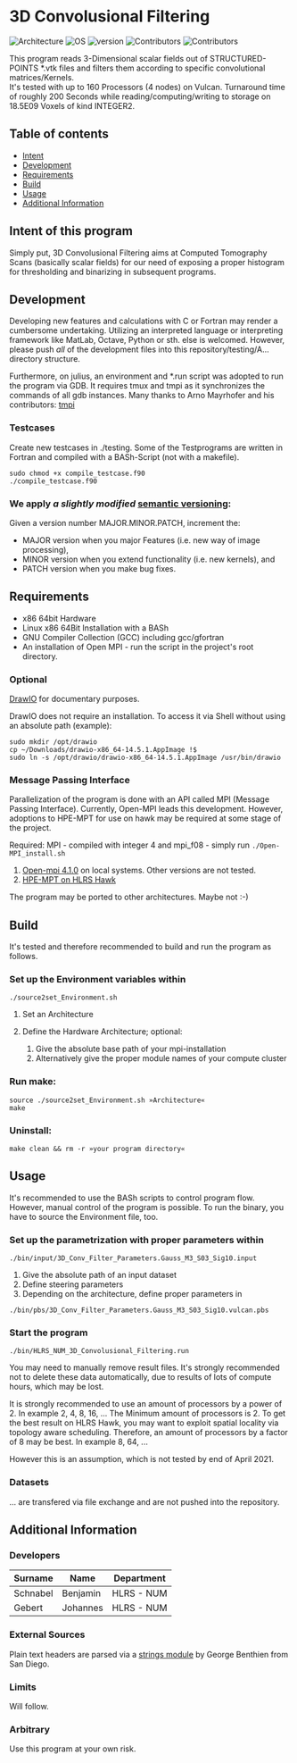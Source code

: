 # 3D Convolusional Filtering

![Architecture](https://img.shields.io/badge/Architecture-x86-green)
![OS](https://img.shields.io/badge/Linux-64Bit-green)
![version](https://img.shields.io/badge/version-3.2.2-green)
![Contributors](https://img.shields.io/badge/HLRS-NUM-blue)
![Contributors](https://img.shields.io/badge/Contributors-2-blue)

This program reads 3-Dimensional scalar fields out of STRUCTURED-POINTS \*.vtk files and filters them according to specific convolutional matrices/Kernels.  
It's tested with up to 160 Processors (4 nodes) on Vulcan. Turnaround time of roughly 200 Seconds while reading/computing/writing to storage on 18.5E09 Voxels of kind INTEGER2.

## Table of contents
- [Intent](#primary)
- [Development](#development)
- [Requirements](#requirements)
- [Build](#build)
- [Usage](#usage)
- [Additional Information](additional-information)

## Intent of this program
Simply put, 3D Convolusional Filtering aims at Computed Tomography Scans (basically scalar fields) for our need of exposing a proper histogram for thresholding and binarizing in subsequent programs.

## Development
Developing new features and calculations with C or Fortran may render a cumbersome undertaking. Utilizing an interpreted language or interpreting framework like MatLab, Octave, Python or sth. else is welcomed. However, please push *all* of the development files into this repository/testing/A... directory structure.

Furthermore, on julius, an environment and *.run script was adopted to run the program via GDB. It requires tmux and tmpi as it synchronizes the commands of all gdb instances.
Many thanks to Arno Mayrhofer and his contributors: [tmpi](https://github.com/Azrael3000/tmpi) 
### Testcases
Create new testcases in ./testing.
Some of the Testprograms are written in Fortran and compiled with a BASh-Script (not with a makefile).

```
sudo chmod +x compile_testcase.f90
./compile_testcase.f90
```
### We apply *a slightly modified* [semantic versioning](https://semver.org):

Given a version number MAJOR.MINOR.PATCH, increment the:

* MAJOR version when you major Features (i.e. new way of image processing),
* MINOR version when you extend functionality (i.e. new kernels), and
* PATCH version when you make bug fixes.
## Requirements

* x86 64bit Hardware
* Linux x86 64Bit Installation with a BASh
* GNU Compiler Collection (GCC) including gcc/gfortran
* An installation of Open MPI - run the script in the project's root directory.
### Optional
[DrawIO](https://sourceforge.net/projects/drawio-desktop.mirror/) for documentary purposes.

DrawIO does not require an installation. To access it via Shell without using an absolute path (example):

```
sudo mkdir /opt/drawio
cp ~/Downloads/drawio-x86_64-14.5.1.AppImage !$
sudo ln -s /opt/drawio/drawio-x86_64-14.5.1.AppImage /usr/bin/drawio
```
### Message Passing Interface 
Parallelization of the program is done with an API called MPI (Message Passing Interface). Currently, Open-MPI leads this development. However, adoptions to HPE-MPT for use on hawk may be required at some stage of the project.

Required: MPI - compiled with integer 4 and mpi_f08 - simply run ```./Open-MPI_install.sh```

  1. [Open-mpi 4.1.0](https://www.open-mpi.org/software/ompi/v4.1/) on local systems. Other versions are not tested.
  2. [HPE-MPT on HLRS Hawk](https://kb.hlrs.de/platforms/index.php/MPI(Hawk))

The program may be ported to other architectures. Maybe not :-)

## Build
It's tested and therefore recommended to build and run the program as follows.
### Set up the Environment variables within 
```./source2set_Environment.sh```

1. Set an Architecture
2. Define the Hardware Architecture; optional:

   1. Give the absolute base path of your mpi-installation
   2. Alternatively give the proper module names of your compute cluster

### Run make:
```
source ./source2set_Environment.sh »Architecture«
make
```
### Uninstall:
```make clean && rm -r »your program directory«```

## Usage
It's recommended to use the BASh scripts to control program flow. However, manual control of the program is possible. To run the binary, you have to source the Environment file, too.

### Set up the parametrization with proper parameters within 
```./bin/input/3D_Conv_Filter_Parameters.Gauss_M3_S03_Sig10.input```

1. Give the absolute path of an input dataset
2. Define steering parameters
3. Depending on the architecture, define proper parameters in

```./bin/pbs/3D_Conv_Filter_Parameters.Gauss_M3_S03_Sig10.vulcan.pbs```

### Start the program

```./bin/HLRS_NUM_3D_Convolusional_Filtering.run```

You may need to manually remove result files. It's strongly recommended not to delete these data automatically, due to results of lots of compute hours, which may be lost.

It is strongly recommended to use an amount of processors by a power of 2. In example 2, 4, 8, 16, ...
The Minimum amount of processors is 2.
To get the best result on HLRS Hawk, you may want to exploit spatial locality via topology aware scheduling. Therefore, an amount of processors by a factor of 8 may be best. In example 8, 64, ...

However this is an assumption, which is not tested by end of April 2021.

### Datasets
... are transfered via file exchange and are not pushed into the repository. 


## Additional Information
### Developers
<table>
<thead>
  <tr>
    <th>Surname</th>
    <th>Name</th>
    <th>Department</th>
  </tr>
</thead>
<tbody>
  <tr>
    <td>Schnabel</td>
    <td>Benjamin</td>
    <td>HLRS - NUM</td>
  </tr>
  <tr>
    <td>Gebert</td>
    <td>Johannes</td>
    <td>HLRS - NUM</td>
  </tr>
</tbody>
</table>


### External Sources
Plain text headers are parsed via a [strings module](https://gbenthien.net/strings/index.html) by George Benthien from San Diego.
### Limits
Will follow.
### Arbitrary
Use this program at your own risk.

